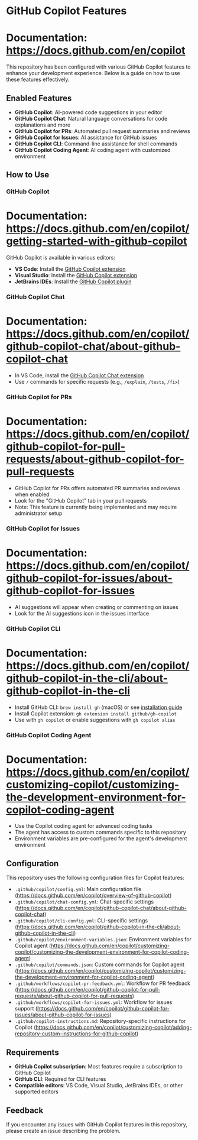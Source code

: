 # GitHub Copilot Features
# Documentation: https://docs.github.com/en/copilot

This repository has been configured with various GitHub Copilot features to enhance your development experience. Below is a guide on how to use these features effectively.

## Enabled Features

- **GitHub Copilot**: AI-powered code suggestions in your editor
- **GitHub Copilot Chat**: Natural language conversations for code explanations and more
- **GitHub Copilot for PRs**: Automated pull request summaries and reviews
- **GitHub Copilot for Issues**: AI assistance for GitHub issues
- **GitHub Copilot CLI**: Command-line assistance for shell commands
- **GitHub Copilot Coding Agent**: AI coding agent with customized environment

## How to Use

### GitHub Copilot
# Documentation: https://docs.github.com/en/copilot/getting-started-with-github-copilot
GitHub Copilot is available in various editors:
- **VS Code**: Install the [GitHub Copilot extension](https://marketplace.visualstudio.com/items?itemName=GitHub.copilot)
- **Visual Studio**: Install the [GitHub Copilot extension](https://marketplace.visualstudio.com/items?itemName=GitHub.copilotvs)
- **JetBrains IDEs**: Install the [GitHub Copilot plugin](https://plugins.jetbrains.com/plugin/17718-github-copilot)

### GitHub Copilot Chat
# Documentation: https://docs.github.com/en/copilot/github-copilot-chat/about-github-copilot-chat
- In VS Code, install the [GitHub Copilot Chat extension](https://marketplace.visualstudio.com/items?itemName=GitHub.copilot-chat)
- Use `/` commands for specific requests (e.g., `/explain`, `/tests`, `/fix`)

### GitHub Copilot for PRs
# Documentation: https://docs.github.com/en/copilot/github-copilot-for-pull-requests/about-github-copilot-for-pull-requests
- GitHub Copilot for PRs offers automated PR summaries and reviews when enabled
- Look for the "GitHub Copilot" tab in your pull requests
- Note: This feature is currently being implemented and may require administrator setup

### GitHub Copilot for Issues
# Documentation: https://docs.github.com/en/copilot/github-copilot-for-issues/about-github-copilot-for-issues
- AI suggestions will appear when creating or commenting on issues
- Look for the AI suggestions icon in the issues interface

### GitHub Copilot CLI
# Documentation: https://docs.github.com/en/copilot/github-copilot-in-the-cli/about-github-copilot-in-the-cli
- Install GitHub CLI: `brew install gh` (macOS) or see [installation guide](https://github.com/cli/cli#installation)
- Install Copilot extension: `gh extension install github/gh-copilot`
- Use with `gh copilot` or enable suggestions with `gh copilot alias`

### GitHub Copilot Coding Agent
# Documentation: https://docs.github.com/en/copilot/customizing-copilot/customizing-the-development-environment-for-copilot-coding-agent
- Use the Copilot coding agent for advanced coding tasks
- The agent has access to custom commands specific to this repository
- Environment variables are pre-configured for the agent's development environment

## Configuration

This repository uses the following configuration files for Copilot features:
- `.github/copilot/config.yml`: Main configuration file (https://docs.github.com/en/copilot/overview-of-github-copilot)
- `.github/copilot/chat-config.yml`: Chat-specific settings (https://docs.github.com/en/copilot/github-copilot-chat/about-github-copilot-chat)
- `.github/copilot/cli-config.yml`: CLI-specific settings (https://docs.github.com/en/copilot/github-copilot-in-the-cli/about-github-copilot-in-the-cli)
- `.github/copilot/environment-variables.json`: Environment variables for Copilot agent (https://docs.github.com/en/copilot/customizing-copilot/customizing-the-development-environment-for-copilot-coding-agent)
- `.github/copilot/commands.json`: Custom commands for Copilot agent (https://docs.github.com/en/copilot/customizing-copilot/customizing-the-development-environment-for-copilot-coding-agent)
- `.github/workflows/copilot-pr-feedback.yml`: Workflow for PR feedback (https://docs.github.com/en/copilot/github-copilot-for-pull-requests/about-github-copilot-for-pull-requests)
- `.github/workflows/copilot-for-issues.yml`: Workflow for issues support (https://docs.github.com/en/copilot/github-copilot-for-issues/about-github-copilot-for-issues)
- `.github/copilot-instructions.md`: Repository-specific instructions for Copilot (https://docs.github.com/en/copilot/customizing-copilot/adding-repository-custom-instructions-for-github-copilot)

## Requirements

- **GitHub Copilot subscription**: Most features require a subscription to GitHub Copilot
- **GitHub CLI**: Required for CLI features
- **Compatible editors**: VS Code, Visual Studio, JetBrains IDEs, or other supported editors

## Feedback

If you encounter any issues with GitHub Copilot features in this repository, please create an issue describing the problem.